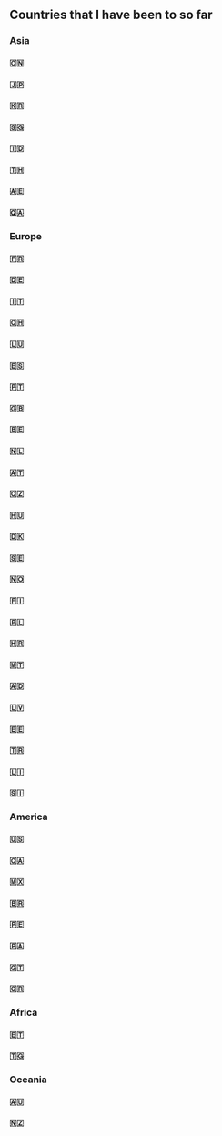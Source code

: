 ## Countries that I have been to so far

### Asia
#### 🇨🇳
#### 🇯🇵
#### 🇰🇷
#### 🇸🇬
#### 🇮🇩
#### 🇹🇭
#### 🇦🇪
#### 🇶🇦

### Europe
#### 🇫🇷
#### 🇩🇪
#### 🇮🇹
#### 🇨🇭
#### 🇱🇺
#### 🇪🇸
#### 🇵🇹
#### 🇬🇧
#### 🇧🇪
#### 🇳🇱
#### 🇦🇹
#### 🇨🇿
#### 🇭🇺
#### 🇩🇰
#### 🇸🇪
#### 🇳🇴
#### 🇫🇮
#### 🇵🇱
#### 🇭🇷
#### 🇲🇹
#### 🇦🇩
#### 🇱🇻
#### 🇪🇪
#### 🇹🇷
#### 🇱🇮
#### 🇸🇮

### America
#### 🇺🇸
#### 🇨🇦
#### 🇲🇽
#### 🇧🇷
#### 🇵🇪
#### 🇵🇦
#### 🇬🇹
#### 🇨🇷

### Africa
#### 🇪🇹
#### 🇹🇬

### Oceania
#### 🇦🇺
#### 🇳🇿

